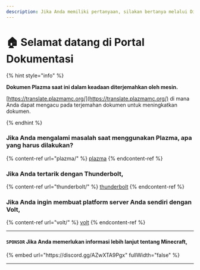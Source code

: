 ```yaml
---
description: Jika Anda memiliki pertanyaan, silakan bertanya melalui Discord atau GitHub Issues.
---
```


# 🏠 Selamat datang di Portal Dokumentasi

{% hint style="info" %}

**Dokumen Plazma saat ini dalam keadaan diterjemahkan oleh mesin.**

[https://translate.plazmamc.org/](https://translate.plazmamc.org/) di mana Anda dapat mengacu pada terjemahan dokumen untuk meningkatkan dokumen.

{% endhint %}

### Jika Anda mengalami masalah saat menggunakan Plazma, apa yang harus dilakukan?

{% content-ref url="plazma/" %}
[plazma](plazma/)
{% endcontent-ref %}

### Jika Anda tertarik dengan Thunderbolt,

{% content-ref url="thunderbolt/" %}
[thunderbolt](thunderbolt/)
{% endcontent-ref %}

### Jika Anda ingin membuat platform server Anda sendiri dengan Volt,

{% content-ref url="volt/" %}
[volt](volt/)
{% endcontent-ref %}

***

#### `SPONSOR` Jika Anda memerlukan informasi lebih lanjut tentang Minecraft, <a href="#etc-1" id="etc-1"></a>

{% embed url="https\://discord.gg/AZwXTA9Pgx" fullWidth="false" %}

***
